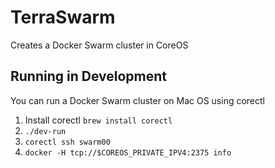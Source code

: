 # TerraSwarm

Creates a Docker Swarm cluster in CoreOS

## Running in Development

You can run a Docker Swarm cluster on Mac OS using corectl

1. Install corectl `brew install corectl`
1. `./dev-run`
1. `corectl ssh swarm00`
1. `docker -H tcp://$COREOS_PRIVATE_IPV4:2375 info`
